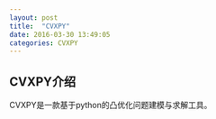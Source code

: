 ```yaml
---
layout: post
title:  "CVXPY"
date: 2016-03-30 13:49:05
categories: CVXPY
---
```

## CVXPY介绍
CVXPY是一款基于python的凸优化问题建模与求解工具。